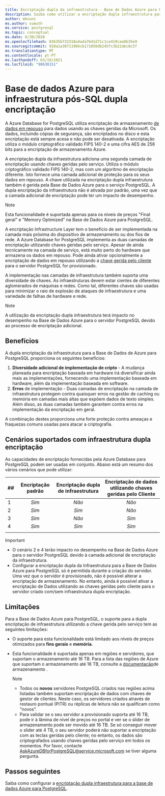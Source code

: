 ```yaml
---
title: Encriptação dupla da infraestrutura - Base de Dados Azure para PostgreSQL
description: Saiba como utilizar a encriptação dupla infraestrutura para adicionar uma segunda camada de encriptação com uma tecla gerida pelo serviço.
author: mksuni
ms.author: sumuth
ms.service: postgresql
ms.topic: conceptual
ms.date: 6/30/2020
ms.openlocfilehash: 83635b732318a4ada76d1d71c1ce419cae8b35e9
ms.sourcegitcommit: 910a1a38711966cb171050db245fc3b22abc8c5f
ms.translationtype: MT
ms.contentlocale: pt-PT
ms.lasthandoff: 03/19/2021
ms.locfileid: "98630151"
---
```

# <a name="azure-database-for-postgresql-infrastructure-double-encryption"></a>Base de dados Azure para infraestrutura pós-SQL dupla encriptação

A Azure Database for PostgreSQL utiliza encriptação de armazenamento [de dados em repouso](concepts-security.md#at-rest) para dados usando as chaves geridas da Microsoft. Os dados, incluindo cópias de segurança, são encriptados no disco e esta encriptação está sempre acesa e não pode ser desativada. A encriptação utiliza o módulo criptográfico validado FIPS 140-2 e uma cifra AES de 256 bits para a encriptação de armazenamento Azure.

A encriptação dupla da infraestrutura adiciona uma segunda camada de encriptação usando chaves geridas pelo serviço. Utiliza o módulo criptográfico validado FIPS 140-2, mas com um algoritmo de encriptação diferente. Isto fornece uma camada adicional de proteção para os seus dados em repouso. A chave utilizada na encriptação dupla infraestrutura também é gerida pela Base de Dados Azure para o serviço PostgreSQL. A dupla encriptação da infraestrutura não é ativada por padrão, uma vez que a camada adicional de encriptação pode ter um impacto de desempenho.

> [!NOTE]
> Esta funcionalidade é suportada apenas para os níveis de preços "Final geral" e "Memory Optimized" na Base de Dados Azure para PostgreSQL.

A encriptação Infrastructure Layer tem o benefício de ser implementada na camada mais próxima do dispositivo de armazenamento ou dos fios de rede. A Azure Database for PostgreSQL implementa as duas camadas de encriptação utilizando chaves geridas pelo serviço. Apesar de ainda tecnicamente na camada de serviço, está muito perto do hardware que armazena os dados em repouso. Pode ainda ativar opcionalmente a encriptação de dados em repouso utilizando a [chave gerida pelo cliente](concepts-data-encryption-postgresql.md) para o servidor PostgreSQL for provisionado.  

A implementação nas camadas de infraestrutura também suporta uma diversidade de chaves. As infraestruturas devem estar cientes de diferentes aglomerados de máquinas e redes. Como tal, diferentes chaves são usadas para minimizar o raio de explosão de ataques de infraestrutura e uma variedade de falhas de hardware e rede. 

> [!NOTE]
> A utilização da encriptação dupla infraestrutura terá impacto no desempenho na Base de Dados Azure para o servidor PostgreSQL devido ao processo de encriptação adicional.

## <a name="benefits"></a>Benefícios

A dupla encriptação da infraestrutura para a Base de Dados de Azure para PostgreSQL proporciona os seguintes benefícios:

1. **Diversidade adicional de implementação de cripto** - A mudança planeada para encriptação baseada em hardware irá diversificar ainda mais as implementações, fornecendo uma implementação baseada em hardware, além da implementação baseada em software.
2. **Erros** de implementação - Duas camadas de encriptação na camada de infraestrutura protegem contra quaisquer erros na gestão de caching ou memória em camadas mais altas que expõem dados de texto simples. Além disso, as duas camadas também garantem contra erros na implementação da encriptação em geral.

A combinação destes proporciona uma forte proteção contra ameaças e fraquezas comuns usadas para atacar a criptografia.

## <a name="supported-scenarios-with-infrastructure-double-encryption"></a>Cenários suportados com infraestrutura dupla encriptação

As capacidades de encriptação fornecidas pela Azure Database para PostgreSQL podem ser usadas em conjunto. Abaixo está um resumo dos vários cenários que pode utilizar:

|  ##   | Encriptação padrão | Encriptação dupla de infraestrutura | Encriptação de dados utilizando chaves geridas pelo Cliente  |
|:------|:------------------:|:--------------------------------:|:--------------------------------------------:|
| 1     | *Sim*              | *Não*                             | *Não*                                         |
| 2     | *Sim*              | *Sim*                            | *Não*                                         |
| 3     | *Sim*              | *Não*                             | *Sim*                                        |
| 4     | *Sim*              | *Sim*                            | *Sim*                                        |
|       |                    |                                  |                                              |

> [!Important]
> - O cenário 2 e 4 terão impacto no desempenho na Base de Dados Azure para o servidor PostgreSQL devido à camada adicional de encriptação da infraestrutura.
> - Configurar a encriptação dupla da Infraestrutura para a Base de Dados Azure para PostgreSQL só é permitida durante a criação do servidor. Uma vez que o servidor é provisionado, não é possível alterar a encriptação de armazenamento. No entanto, ainda é possível ativar a encriptação de Dados utilizando as chaves geridas pelo cliente para o servidor criado com/sem infraestrutura dupla encriptação.

## <a name="limitations"></a>Limitações

Para a Base de Dados Azure para PostgreSQL, o suporte para a dupla encriptação de infraestrutura utilizando a chave gerida pelo serviço tem as seguintes limitações:

* O suporte para esta funcionalidade está limitado aos níveis de preços otimizados para **fins gerais** e **memória.**
* Esta funcionalidade é suportada apenas em regiões e servidores, que suportam o armazenamento até 16 TB. Para a lista das regiões de Azure que suportam o armazenamento até 16 TB, consulte a [documentação](concepts-pricing-tiers.md#storage)de armazenamento .

    > [!NOTE]
    > - Todos os **novos** servidores PostgreSQL criados nas regiões acima listadas também suportam encriptação de dados com chaves de gestor de clientes. Neste caso, os servidores criados através de restauro pontual (PITR) ou réplicas de leitura não se qualificam como "novos".
    > - Para validar se o seu servidor a provisionado suporta até 16 TB, pode ir à lâmina de nível de preços no portal e ver se o slider de armazenamento pode ser movido até 16 TB. Se só conseguir mover o slider até 4 TB, o seu servidor poderá não suportar a encriptação com as teclas geridas pelo cliente; no entanto, os dados são criptografados usando chaves geridas pelo serviço em todos os momentos. Por favor, contacte AskAzureDBforPostgreSQL@service.microsoft.com se tiver alguma pergunta.

## <a name="next-steps"></a>Passos seguintes

Saiba como configurar a [encriptação dupla infraestrutura para a base de dados Azure para PostgreSQL](howto-double-encryption.md).
